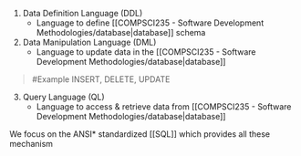 1. Data Definition Language (DDL)
	- Language to define [[COMPSCI235 - Software Development Methodologies/database|database]] schema
2. Data Manipulation Language (DML)
	- Language to update data in the [[COMPSCI235 - Software Development Methodologies/database|database]]
>	#Example 
>	INSERT, DELETE, UPDATE

3. Query Language (QL)
	- Language to access & retrieve data from [[COMPSCI235 - Software Development Methodologies/database|database]]

We focus on the ANSI* standardized [[SQL]] which provides all these mechanism